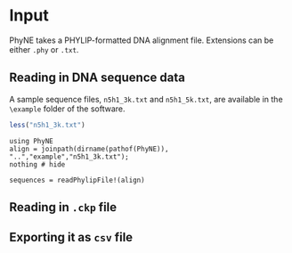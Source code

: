 # Input

PhyNE takes a PHYLIP-formatted DNA alignment file. Extensions can be either `.phy` or `.txt`. 

## Reading in DNA sequence data
A sample sequence files, `n5h1_3k.txt` and `n5h1_5k.txt`, are available in the `\example` folder of the software.
```julia
less("n5h1_3k.txt")
```

```@example qcf
using PhyNE
align = joinpath(dirname(pathof(PhyNE)), "..","example","n5h1_3k.txt");
nothing # hide
```

```@repl qcf
sequences = readPhylipFile!(align)
```

## Reading in `.ckp` file

## Exporting it as `csv` file
